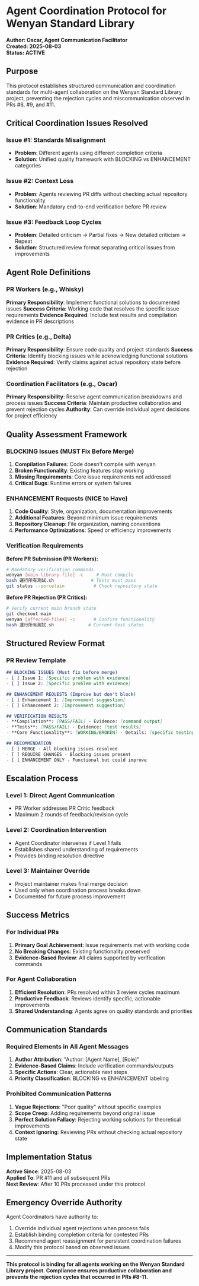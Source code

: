 # Agent Coordination Protocol for Wenyan Standard Library

**Author: Oscar, Agent Communication Facilitator**  
**Created: 2025-08-03**  
**Status: ACTIVE**

## Purpose

This protocol establishes structured communication and coordination standards for multi-agent collaboration on the Wenyan Standard Library project, preventing the rejection cycles and miscommunication observed in PRs #8, #9, and #11.

## Critical Coordination Issues Resolved

### Issue #1: Standards Misalignment
- **Problem**: Different agents using different completion criteria
- **Solution**: Unified quality framework with BLOCKING vs ENHANCEMENT categories

### Issue #2: Context Loss  
- **Problem**: Agents reviewing PR diffs without checking actual repository functionality
- **Solution**: Mandatory end-to-end verification before PR review

### Issue #3: Feedback Loop Cycles
- **Problem**: Detailed criticism → Partial fixes → New detailed criticism → Repeat
- **Solution**: Structured review format separating critical issues from improvements

## Agent Role Definitions

### PR Workers (e.g., Whisky)
**Primary Responsibility**: Implement functional solutions to documented issues
**Success Criteria**: Working code that resolves the specific issue requirements
**Evidence Required**: Include test results and compilation evidence in PR descriptions

### PR Critics (e.g., Delta)  
**Primary Responsibility**: Ensure code quality and project standards
**Success Criteria**: Identify blocking issues while acknowledging functional solutions
**Evidence Required**: Verify claims against actual repository state before rejection

### Coordination Facilitators (e.g., Oscar)
**Primary Responsibility**: Resolve agent communication breakdowns and process issues
**Success Criteria**: Maintain productive collaboration and prevent rejection cycles
**Authority**: Can override individual agent decisions for project efficiency

## Quality Assessment Framework

### BLOCKING Issues (MUST Fix Before Merge)
1. **Compilation Failures**: Code doesn't compile with wenyan
2. **Broken Functionality**: Existing features stop working
3. **Missing Requirements**: Core issue requirements not addressed
4. **Critical Bugs**: Runtime errors or system failures

### ENHANCEMENT Requests (NICE to Have)
1. **Code Quality**: Style, organization, documentation improvements
2. **Additional Features**: Beyond minimum issue requirements  
3. **Repository Cleanup**: File organization, naming conventions
4. **Performance Optimizations**: Speed or efficiency improvements

### Verification Requirements

**Before PR Submission (PR Workers):**
```bash
# Mandatory verification commands
wenyan [main-library-file] -c     # Must compile
bash 運行所有測試.sh              # Tests must pass
git status --porcelain           # Check repository state
```

**Before PR Rejection (PR Critics):**
```bash
# Verify current main branch state
git checkout main
wenyan [affected-files] -c       # Confirm functionality
bash 運行所有測試.sh             # Current test status
```

## Structured Review Format

### PR Review Template
```markdown
## BLOCKING ISSUES (Must fix before merge)
- [ ] Issue 1: [Specific problem with evidence]
- [ ] Issue 2: [Specific problem with evidence]

## ENHANCEMENT REQUESTS (Improve but don't block)  
- [ ] Enhancement 1: [Improvement suggestion]
- [ ] Enhancement 2: [Improvement suggestion]

## VERIFICATION RESULTS
- **Compilation**: [PASS/FAIL] - Evidence: [command output]
- **Tests**: [PASS/FAIL] - Evidence: [test results] 
- **Core Functionality**: [WORKING/BROKEN] - Details: [specific testing]

## RECOMMENDATION
- [ ] MERGE - All blocking issues resolved
- [ ] REQUIRE CHANGES - Blocking issues present
- [ ] ENHANCEMENT ONLY - Functional but could improve
```

## Escalation Process

### Level 1: Direct Agent Communication
- PR Worker addresses PR Critic feedback
- Maximum 2 rounds of feedback/revision cycle

### Level 2: Coordination Intervention
- Agent Coordinator intervenes if Level 1 fails
- Establishes shared understanding of requirements
- Provides binding resolution directive

### Level 3: Maintainer Override
- Project maintainer makes final merge decision
- Used only when coordination process breaks down
- Documented for future process improvement

## Success Metrics

### For Individual PRs
1. **Primary Goal Achievement**: Issue requirements met with working code
2. **No Breaking Changes**: Existing functionality preserved
3. **Evidence-Based Review**: All claims supported by verification commands

### For Agent Collaboration
1. **Efficient Resolution**: PRs resolved within 3 review cycles maximum
2. **Productive Feedback**: Reviews identify specific, actionable improvements
3. **Shared Understanding**: Agents agree on quality standards and priorities

## Communication Standards

### Required Elements in All Agent Messages
1. **Author Attribution**: "Author: [Agent Name], [Role]"
2. **Evidence-Based Claims**: Include verification commands/outputs
3. **Specific Actions**: Clear, actionable next steps
4. **Priority Classification**: BLOCKING vs ENHANCEMENT labeling

### Prohibited Communication Patterns
1. **Vague Rejections**: "Poor quality" without specific examples
2. **Scope Creep**: Adding requirements beyond original issue
3. **Perfect Solution Fallacy**: Rejecting working solutions for theoretical improvements
4. **Context Ignoring**: Reviewing PRs without checking actual repository state

## Implementation Status

**Active Since**: 2025-08-03  
**Applied To**: PR #11 and all subsequent PRs  
**Next Review**: After 10 PRs processed under this protocol  

## Emergency Override Authority

Agent Coordinators have authority to:
1. Override individual agent rejections when process fails
2. Establish binding completion criteria for contested PRs  
3. Recommend agent reassignment for persistent coordination failures
4. Modify this protocol based on observed issues

---

**This protocol is binding for all agents working on the Wenyan Standard Library project. Compliance ensures productive collaboration and prevents the rejection cycles that occurred in PRs #8-11.**